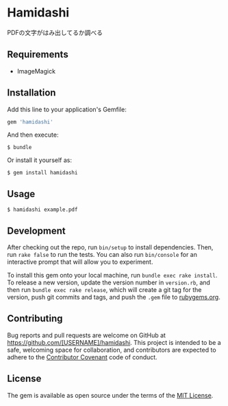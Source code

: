 # Hamidashi

PDFの文字がはみ出してるか調べる

## Requirements

- ImageMagick

## Installation

Add this line to your application's Gemfile:

```ruby
gem 'hamidashi'
```

And then execute:

    $ bundle

Or install it yourself as:

    $ gem install hamidashi

## Usage

    $ hamidashi example.pdf

## Development

After checking out the repo, run `bin/setup` to install dependencies. Then, run `rake false` to run the tests. You can also run `bin/console` for an interactive prompt that will allow you to experiment.

To install this gem onto your local machine, run `bundle exec rake install`. To release a new version, update the version number in `version.rb`, and then run `bundle exec rake release`, which will create a git tag for the version, push git commits and tags, and push the `.gem` file to [rubygems.org](https://rubygems.org).

## Contributing

Bug reports and pull requests are welcome on GitHub at https://github.com/[USERNAME]/hamidashi. This project is intended to be a safe, welcoming space for collaboration, and contributors are expected to adhere to the [Contributor Covenant](contributor-covenant.org) code of conduct.


## License

The gem is available as open source under the terms of the [MIT License](http://opensource.org/licenses/MIT).
